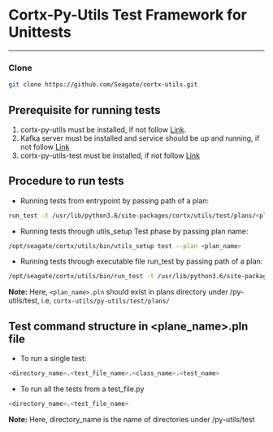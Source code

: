 <!--                                                                            
CORTX-Py-Utils: CORTX Python common library.                                    
Copyright (c) 2021 Seagate Technology LLC and/or its Affiliates                 
This program is free software: you can redistribute it and/or modify            
it under the terms of the GNU Affero General Public License as published        
by the Free Software Foundation, either version 3 of the License, or            
(at your option) any later version.                                             
This program is distributed in the hope that it will be useful,                 
but WITHOUT ANY WARRANTY; without even the implied warranty of                  
MERCHANTABILITY or FITNESS FOR A PARTICULAR PURPOSE. See the                    
GNU Affero General Public License for more details.                             
You should have received a copy of the GNU Affero General Public License        
along with this program. If not, see <https://www.gnu.org/licenses/>.           
For any questions about this software or licensing,                             
please email opensource@seagate.com or cortx-questions@seagate.com.             
-->

# Cortx-Py-Utils Test Framework for Unittests

---

### Clone

```bash
git clone https://github.com/Seagate/cortx-utils.git
```

## Prerequisite for running tests

1. cortx-py-utils must be installed, if not follow [Link](https://github.com/Seagate/cortx-utils/blob/main/py-utils/README.md "cortx-py-utils installation").
2. Kafka server must be installed and service should be up and running, if not follow [Link](https://github.com/Seagate/cortx-utils/wiki/Kafka-Server-Setup "Kafka installation")
3. cortx-py-utils-test must be installed, if not follow [Link](https://github.com/Seagate/cortx-utils/blob/main/py-utils/test/README.md "cortx-py-utils installation")

## Procedure to run tests

- Running tests from entrypoint by passing path of a plan:

```bash
run_test -t /usr/lib/python3.6/site-packages/cortx/utils/test/plans/<plan_name>.pln
```

- Running tests through utils_setup Test phase by passing plan name:

```bash
/opt/seagate/cortx/utils/bin/utils_setup test --plan <plan_name>
```

- Running tests through executable file run_test by passing path of a plan:

```bash
/opt/seagate/cortx/utils/bin/run_test -t /usr/lib/python3.6/site-packages/cortx/utils/test/plans/<plan_name>.pln
```

**Note:** Here, `<plan_name>.pln` should exist in plans directory under /py-utils/test, i.e, `cortx-utils/py-utils/test/plans/`

## Test command structure in <plane_name>.pln file

- To run a single test:

```bash
<directory_name>.<test_file_name>.<class_name>.<test_name>
```

- To run all the tests from a test_file.py

```bash
<directory_name>.<test_file_name>
```

**Note:** Here, directory_name is the name of directories under /py-utils/test